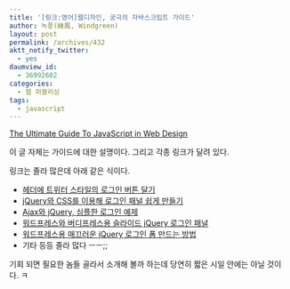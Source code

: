 ```yaml
---
title: '[링크:영어]웹디자인, 궁극의 자바스크립트 가이드'
author: 녹풍(綠風, Windgreen)
layout: post
permalink: /archives/432
aktt_notify_twitter:
  - yes
daumview_id:
  - 36992602
categories:
  - 웹 퍼블리싱
tags:
  - javascript
---
```

[The Ultimate Guide To JavaScript in Web Design][1]

이 글 자체는 가이드에 대한 설명이다. 그리고 각종 링크가 달려 있다.

링크는 졸라 많은데 아래 같은 식이다.

*   <a href="http://aext.net/2009/08/perfect-sign-in-dropdown-box-likes-twitter-with-jquery/" target="_blank">헤더에 트위터 스타일의 로그인 버튼 달기</a>
*   <a href="http://www.cssjockey.com/coding/jquery-css-login-panel" target="_blank">jQuery와 CSS를 이용해 로그인 패널 쉽게 만들기</a>
*   <a href="http://heybigname.com/2009/04/15/ajax-with-jquery-a-simple-login-example" target="_blank">Ajax와 jQuery, 심플한 로그인 예제</a>
*   <a href="http://wpmu.org/how-to-create-a-sliding-jquery-login-panel-for-wordpress-wpmu-and-buddypress/" target="_blank">워드프레스와 버디프레스용 슬라이드 jQuery 로그인 패널</a>
*   <a href="http://fearlessflyer.com/2009/06/how-to-create-a-slick-jquery-login-form-for-wordpress/" target="_blank">워드프레스용 매끄러운 jQuery 로그인 폼 만드는 방법</a>
*   기타 등등 졸라 많다 ㅡㅡ;;

기회 되면 필요한 놈들 골라서 소개해 볼까 하는데 당연히 짧은 시일 안에는 아닐 것이다. ㅋ

 [1]: http://dyndo.com/rough/?p=591